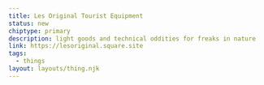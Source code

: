 ```yaml
---
title: Les Original Tourist Equipment
status: new
chiptype: primary
description: light goods and technical oddities for freaks in nature
link: https://lesoriginal.square.site
tags:
  - things
layout: layouts/thing.njk
---
```

